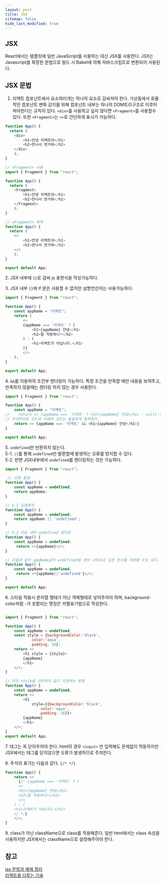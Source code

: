 ```yaml
---
layout: post
title: JSX
sitemap: false
hide_last_modified: true
---
```



## JSX
React에서는 템플릿에 일반 JavaScript를 사용하는 대신 JSX를 사용한다.
JSX는 Javascript를 확장한 문법으로
빌드 시 Babel에 의해 자바스크립트로 변환되어 사용된다.


## JSX 문법

 1. 리액트 컴포넌트에서 요소여러개는 하나의 요소로 감싸져야 한다.
가상돔에서 효율적인 컴포넌트 변화 감지를 위해 컴포넌트 내부는 하나의 DOM트리구조로 이루어져야한다는 규칙이 있다.
`<div>`를 사용하고 싶지 않다면 `<Fragment>`를 사용할수 있다.
또한 `<Fragment>`는 `<>`로 간단하게 표시가 가능하다.

~~~js
function App() {
  return (
    <div>
        <h1>안녕 리액트야</h1>
        <h2>만나서 반가워</h2>
    </div>
    );
}

// <Fragment> 사용
import { Fragment } from "react";

function App() {
  return (
    <Fragment>
        <h1>안녕 리액트야</h1>
        <h2>만나서 반가워</h2>
    </Fragment>
    );
}

// <Fragment> 축약
function App() {
  return (
    <>
        <h1>안녕 리액트야</h1>
        <h2>만나서 반가워</h2>
    </>
    );
}

export default App;
~~~



2\. JSX 내부에 `{}`로 감싸 js 표현식을 작성가능하다.

3\. JSX 내부 `{}`에 if 문은 사용할 수 없지만 삼항연산자는 사용가능하다.

~~~js
import { Fragment } from "react";

function App() {
    const appName = "리액트";
    return (
        <>
        {appName === '리액트' ? (
            <h1>{appName} 안녕</h1>
            <h2>잘 작동하니?</h2>
        ) : (
            <h1>리액트가 아닙니다.</h1>
        )}
        </>
    );
}

export default App;
~~~

4\. `&&`를 이용하여 조건부 렌더링이 가능하다.
특정 조건을 만족할 때만 내용을 보여주고, 만족하지 않을때는 렌더링 하지 않는 경우 사용한다.
~~~js
import { Fragment } from "react";

function App() {
    const appName = "리액트";
//    return <> {appName === '리액트' ? <h1>{appName} 안녕</h1> : null} </>;
// 주석처리된 코드와 아래의 코드는 동일하게 동작한다.
    return <> {appName === '리액트' && <h1>{appName} 안녕</h1>}
}

export default App;
~~~


5\. `undefined`만 반환하지 않는다.  
5-1. `||`를 통해 `undefined`만 발환할때 발생하는 오류를 방지할 수 있다.  
5-2. 반면 JSX내부에서 `undefined`를 렌더링하는 것은 가능하다.
~~~js
import { Fragment } from "react";

 // 오류 발생
function App() {
    const appName = undefined;
    return appName;
}

// 5-1 오류방지
function App() {
    const appName = undefined;
    return appName || 'undefined';
}

// 5-2 JSX 내부 undefined 렌더링
function App() {
    const appName = undefined;
     return <>{appName}</>;
}

// 다음과 같이 appName값이 undefined일 경우 나타내고 싶은 문구를 지정할 수도 있다.
function App() {
    const appName = undefined;
     return <>{appName||'undefined'}</>;
}

export default App;
~~~


6\. 스타일 적용시 문자열 형태가 아닌 객체형태로 넣어주어야 하며,
background-color처럼 -가 포함되는 명칭은 카멜표기법으로 작성한다.
~~~js

import { Fragment } from "react";

function App() {
    const appName = undefined;
    const style = {backgroundColor:'black',
            color:'aqua',
            padding: 16};
    return <>
        <h1 style = {style}>
        {appName}
        </h1>
    </>;
}

// 미리 style을 선언하지 않고 지정하는 방법
function App() {
    const appName = undefined;
    return <>
        <h1
            style={{backgroundColor:'black',
                color:'aqua',
                padding: 16}}>
        {appName}
        </h1>
    </>;
}
export default App;
~~~

7\. 태그는 꼭 닫아주어야 한다.
html의 경우 `<input>` 만 입력해도 문제없이 작동하지만JSX에서는 태그를 닫지않으면 오류가 발생하므로 주의한다.

8\. 주석의 표기는 다음과 같다. `{/* */}`
~~~js
function App() {
    return <>
      {/* {appName === '리액트' ? (
      <>
      <h1>{appName} 안녕</h1>
      <h2>잘 작동하니?</h2>
      </>
    ) : (
    <h1>리액트가 아닙니다.</h1>
    )} */}
    </>;
}
~~~


9\. class가 아닌 className으로 class를 적용해준다.
일반 html에서는 class 속성을 사용하지만 JSX에서는 className으로 설정해주어야 한다.




## 참고
[jsx 문법과 예제 정리](https://im-designloper.tistory.com/79)  
[리액트를 다루는 기술](http://www.kyobobook.co.kr/product/detailViewKor.laf?mallGb=KOR&ejkGb=KOR&barcode=9791160508796)
